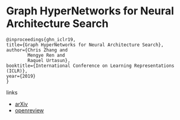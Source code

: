 # Graph HyperNetworks for Neural Architecture Search

```
@inproceedings{ghn_iclr19,    
title={Graph HyperNetworks for Neural Architecture Search},    
author={Chris Zhang and
        Mengye Ren and
        Raquel Urtasun},    
booktitle={International Conference on Learning Representations (ICLR)},    
year={2019}  
}
```

links
- [arXiv](https://arxiv.org/abs/1810.05749)
- [openreview](https://openreview.net/forum?id=rkgW0oA9FX)
